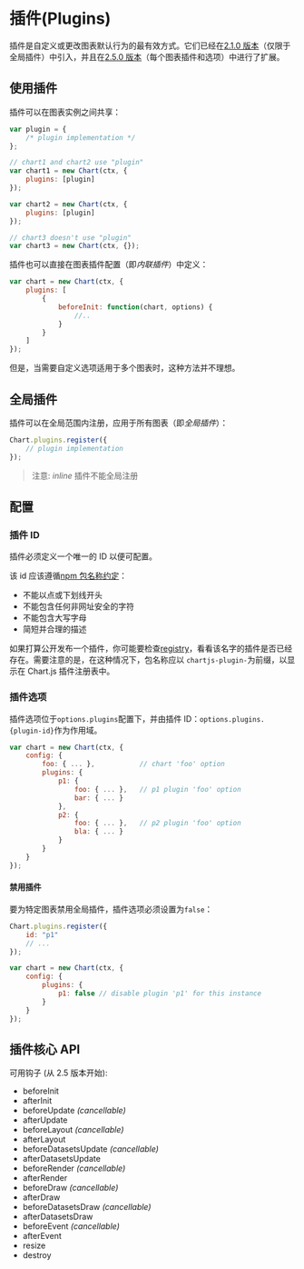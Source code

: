 # 插件(Plugins)

插件是自定义或更改图表默认行为的最有效方式。它们已经在[2.1.0 版本](https://github.com/chartjs/Chart.js/releases/tag/2.1.0)（仅限于全局插件）中引入，并且在[2.5.0 版本](https://github.com/chartjs/Chart.js/releases/tag/2.5.0)（每个图表插件和选项）中进行了扩展。

## 使用插件

插件可以在图表实例之间共享：

```javascript
var plugin = {
	/* plugin implementation */
};

// chart1 and chart2 use "plugin"
var chart1 = new Chart(ctx, {
	plugins: [plugin]
});

var chart2 = new Chart(ctx, {
	plugins: [plugin]
});

// chart3 doesn't use "plugin"
var chart3 = new Chart(ctx, {});
```

插件也可以直接在图表插件配置（即*内联插件*）中定义：

```javascript
var chart = new Chart(ctx, {
	plugins: [
		{
			beforeInit: function(chart, options) {
				//..
			}
		}
	]
});
```

但是，当需要自定义选项适用于多个图表时，这种方法并不理想。

## 全局插件

插件可以在全局范围内注册，应用于所有图表（即*全局插件*）：

```javascript
Chart.plugins.register({
	// plugin implementation
});
```

> 注意: _inline_ 插件不能全局注册

## 配置

### 插件 ID

插件必须定义一个唯一的 ID 以便可配置。

该 id 应该遵循[npm 包名称约定](https://docs.npmjs.com/files/package.json#name)：

* 不能以点或下划线开头
* 不能包含任何非网址安全的字符
* 不能包含大写字母
* 简短并合理的描述

如果打算公开发布一个插件，你可能要检查[registry](https://www.npmjs.com/search?q=chartjs-plugin-)，看看该名字的插件是否已经存在。需要注意的是，在这种情况下，包名称应以 `chartjs-plugin-`为前缀，以显示在 Chart.js 插件注册表中。

### 插件选项

插件选项位于`options.plugins`配置下，并由插件 ID：`options.plugins.{plugin-id}`作为作用域。

```javascript
var chart = new Chart(ctx, {
    config: {
        foo: { ... },           // chart 'foo' option
        plugins: {
            p1: {
                foo: { ... },   // p1 plugin 'foo' option
                bar: { ... }
            },
            p2: {
                foo: { ... },   // p2 plugin 'foo' option
                bla: { ... }
            }
        }
    }
});
```

#### 禁用插件

要为特定图表禁用全局插件，插件选项必须设置为`false`：

```javascript
Chart.plugins.register({
	id: "p1"
	// ...
});

var chart = new Chart(ctx, {
	config: {
		plugins: {
			p1: false // disable plugin 'p1' for this instance
		}
	}
});
```

## 插件核心 API

可用钩子 (从 2.5 版本开始):

* beforeInit
* afterInit
* beforeUpdate _(cancellable)_
* afterUpdate
* beforeLayout _(cancellable)_
* afterLayout
* beforeDatasetsUpdate _(cancellable)_
* afterDatasetsUpdate
* beforeRender _(cancellable)_
* afterRender
* beforeDraw _(cancellable)_
* afterDraw
* beforeDatasetsDraw _(cancellable)_
* afterDatasetsDraw
* beforeEvent _(cancellable)_
* afterEvent
* resize
* destroy
